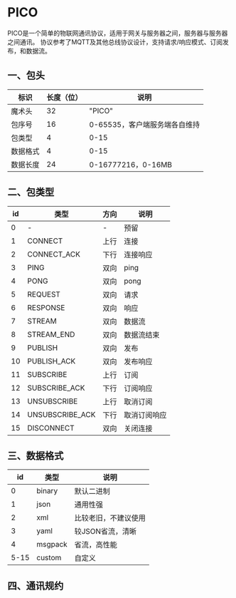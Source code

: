 # PICO

PICO是一个简单的物联网通讯协议，适用于网关与服务器之间，服务器与服务器之间通讯。
协议参考了MQTT及其他总线协议设计，支持请求/响应模式、订阅发布，和数据流。

## 一、包头

| 标识   | 长度（位） | 说明                 |
|------|-------|--------------------|
| 魔术头  | 32    | "PICO"             |
| 包序号  | 16    | 0-65535，客户端服务端各自维持 |
| 包类型  | 4     | 0-15               |
| 数据格式 | 4     | 0-15               |
| 数据长度 | 24    | 0-16777216，0-16MB  |

## 二、包类型

| id | 类型              | 方向 | 说明     |
|----|-----------------|----|--------|
| 0  | -               | -  | 预留     |
| 1  | CONNECT         | 上行 | 连接     |
| 2  | CONNECT_ACK     | 下行 | 连接响应   |
| 3  | PING            | 双向 | ping   |
| 4  | PONG            | 双向 | pong   |
| 5  | REQUEST         | 双向 | 请求     |
| 6  | RESPONSE        | 双向 | 响应     |
| 7  | STREAM          | 双向 | 数据流    |
| 8  | STREAM_END      | 双向 | 数据流结束  |
| 9  | PUBLISH         | 双向 | 发布     |
| 10 | PUBLISH_ACK     | 双向 | 发布响应   |
| 11 | SUBSCRIBE       | 上行 | 订阅     |
| 12 | SUBSCRIBE_ACK   | 下行 | 订阅响应   |
| 13 | UNSUBSCRIBE     | 上行 | 取消订阅   |
| 14 | UNSUBSCRIBE_ACK | 下行 | 取消订阅响应 |
| 15 | DISCONNECT      | 双向 | 关闭连接   |

## 三、数据格式

| id   | 类型      | 说明         |
|------|---------|------------|
| 0    | binary  | 默认二进制      |
| 1    | json    | 通用性强       |
| 2    | xml     | 比较老旧，不建议使用 |
| 3    | yaml    | 较JSON省流，清晰 |
| 4    | msgpack | 省流，高性能     |
| 5-15 | custom  | 自定义        |

## 四、通讯规约







